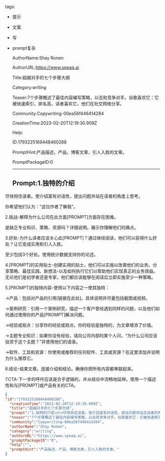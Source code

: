   tags: 
- 提示
- 文案
- 写
- prompt复杂

  AuthorName:Shay Ronen

  AuthorURL:https://www.speaq.ai

  Title:超越对手的七个步骤大纲

  Category:writing

  Teaser:7个步骤概述了最佳内容编写策略，以击败竞争对手。谷歌喜欢它：它被快速索引，排名高，读者喜欢它，他们在社交网络分享。

  Community:Copywriting-00ea56f446414284

  CreationTime:2023-02-20T12:19:30.909Z

  Help:

  ID:1793225169448460288

  PromptHint:产品描述，产品，博客文章，引人入胜的文章。

  PromptPackageID:0

  ---

  ## Prompt:1.独特的介绍

尽快钩住读者。使介绍富有对话性，提出问题并站在读者的角度上思考。

你希望他们认为：“这位作者了解我”。

2.挑战-解释为什么公司在此方面[PROMPT]方面存在困难。

是缺乏专业知识、策略、资源吗？详细说明。展示你理解他们的痛点。

3.好处-为什么读者应该关心此[PROMPT]？通过继续阅读，他们可以获得什么好处？让它变成实用和引人入胜。

至少包括3个好处。使用统计数据支持你的论述。

4.[PROMPT]的实用贴士-创建实用的贴士，他们可以实施以改善他们的业务。分享策略、最佳实践、新想法-以及如何执行它们以帮助他们实现真正的业务效益。无论他们是初学者还是专家，他们都应该能够在阅读后立即实施至少一种策略。

5.[PROMPT]的独特内容-使用以下内容之一使其独特：

→产品：包括对产品的引用[链接在此处]。具体说明并尽量包括截图或视频。

→案例研究：引用一个案例研究，描述一个客户曾经遇到同样的问题，以及他们如何通过使用你的产品[PROMPT]解决问题。

→经验或观点：分享你的经验或观点。你的经验是独特的，为文章增添了价值。

→主题专业知识：如果你没有经验，请向公司内部的某个人问，“为什么公司应该投资于这个主题？”并使用他们的语录。

→软件、工具和资源：你使用或推荐的任何软件、工具或资源？在这里添加并说明为什么推荐它。

6.结论-结束文章。连接介绍和结论。确保你把所有内容都串联起来。

7.CTA-下一步的呼吁应该是合乎逻辑的，并从结论中流畅地延伸。使用一个描述性和与[PROMPT]或产品有关的CTA。

  ```json
  {
  "id":"1793225169448460288",
    "creationTime":"2023-02-20T12:19:30.909Z",
    "title":"超越对手的七个步骤大纲",
    "prompt":"1.独特的介绍\n\n尽快钩住读者。使介绍富有对话性，提出问题并站在读者的角度上思考。\n\n你希望他们认为：“这位作者了解我”。\n\n2.挑战-解释为什么公司在此方面[PROMPT]方面存在困难。\n\n是缺乏专业知识、策略、资源吗？详细说明。展示你理解他们的痛点。\n\n3.好处-为什么读者应该关心此[PROMPT]？通过继续阅读，他们可以获得什么好处？让它变成实用和引人入胜。\n\n至少包括3个好处。使用统计数据支持你的论述。\n\n4.[PROMPT]的实用贴士-创建实用的贴士，他们可以实施以改善他们的业务。分享策略、最佳实践、新想法-以及如何执行它们以帮助他们实现真正的业务效益。无论他们是初学者还是专家，他们都应该能够在阅读后立即实施至少一种策略。\n\n5.[PROMPT]的独特内容-使用以下内容之一使其独特：\n\n→产品：包括对产品的引用[链接在此处]。具体说明并尽量包括截图或视频。\n\n→案例研究：引用一个案例研究，描述一个客户曾经遇到同样的问题，以及他们如何通过使用你的产品[PROMPT]解决问题。\n\n→经验或观点：分享你的经验或观点。你的经验是独特的，为文章增添了价值。\n\n→主题专业知识：如果你没有经验，请向公司内部的某个人问，“为什么公司应该投资于这个主题？”并使用他们的语录。\n\n→软件、工具和资源：你使用或推荐的任何软件、工具或资源？在这里添加并说明为什么推荐它。\n\n6.结论-结束文章。连接介绍和结论。确保你把所有内容都串联起来。\n\n7.CTA-下一步的呼吁应该是合乎逻辑的，并从结论中流畅地延伸。使用一个描述性和与[PROMPT]或产品有关的CTA。",
    "teaser":"7个步骤概述了最佳内容编写策略，以击败竞争对手。谷歌喜欢它：它被快速索引，排名高，读者喜欢它，他们在社交网络分享。",
    "community":"Copywriting-00ea56f446414284",
    "authorName":"Shay Ronen",
    "category":"writing",
    "authorURL":"https://www.speaq.ai",
    "promptPackageID":"0",
    "help":"",
    "promptHint":"产品描述，产品，博客文章，引人入胜的文章。"
  }
  ```
